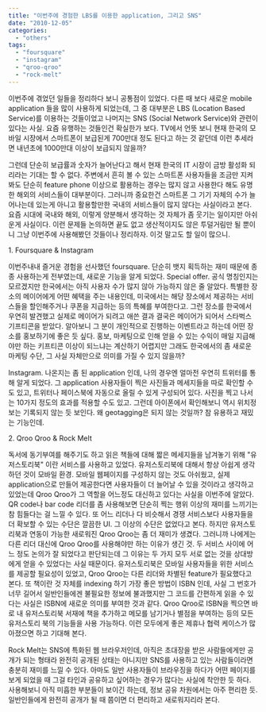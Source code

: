 ```yaml
---
title: "이번주에 경험한 LBS를 이용한 application, 그리고 SNS"
date: "2010-12-05"
categories: 
  - "others"
tags: 
  - "foursquare"
  - "instagram"
  - "qroo-qroo"
  - "rock-melt"
---
```


이번주에 겪었던 일들을 정리하다 보니 공통점이 있었다. 다른 때 보다 새로운 mobile application 들을 많이 사용하게 되었는데, 그 중 대부분은 LBS (Location Based Service)를 이용하는 것들이었고 나머지는 SNS (Social Network Service)와 관련이 있다는 사실. 요즘 유행하는 것들인건 확실한가 보다. TV에서 언뜻 보니 현재 한국의 모바일 시장에서 스마트폰이 보급된게 700만대 정도 된다고 하는 것 같던데 이런 추세라면 내년초에 1000만대 이상이 보급되지 않을까?

그런데 단순히 보급률과 숫자가 늘어난다고 해서 현재 한국의 IT 시장이 금방 활성화 되리라는 기대는 할 수 없다. 주변에서 흔히 볼 수 있는 스마트폰 사용자들을 조금만 지켜봐도 단순히 feature phone 이상으로 활용하는 경우는 많지 않고 사용한다 해도 유명한 해외의 서비스들이 대부분이다. 그러니까 중요한건 스마트폰 그 기기 자체의 수가 늘어나는데 있는게 아니고 활용할만한 국내의 서비스들이 많지 않다는 사실이라고 본다. 요즘 시대에 국내와 해외, 이렇게 양분해서 생각하는 것 자체가 좀 웃기는 일이지만 아쉬운게 사실이다. 이런 문제들 논의하면 끝도 없고 생산적이지도 않은 투덜거림만 될 뿐이니 그냥 이번주에 사용해봤던 것들이나 정리하자. 이것 말고도 할 일이 많으니.

  

1\. Foursquare & Instagram

이번주내내 즐거운 경험을 선사했던 foursquare. 단순히 뱃지 획득하는 재미 때문에 종종 사용하는게 전부였는데, 새로운 기능을 알게 되었다. Special offer. 공식 명칭인지는 모르겠지만 한국에서는 아직 사용자 수가 많지 않아 가능하지 않은 줄 알았다. 특별한 장소의 메이어에게 어떤 혜택을 주는 내용인데, 미국에서는 해당 장소에서 제공하는 서비스들을 할인해주거나 쿠폰을 지급하는 등의 특혜를 부여한다고. 그런 장소를 한국에서 우연히 발견했고 실제로 메이어가 되려고 애쓴 결과 결국은 메이어가 되어서 스타벅스 기프티콘을 받았다. 알아보니 그 분이 개인적으로 진행하는 이벤트라고 하는데 어떤 장소를 홍보하기에 좋은 듯 싶다. 홍보, 마케팅으로 인해 얻을 수 있는 수익이 매일 지급해야만 하는 키프티콘 이상이 되느냐는 계산하기 어렵지만 그래도 한국에서의 좀 새로운 마케팅 수단, 그 사실 자체만으로 의미를 가질 수 있지 않을까?

Instagram. 나온지는 좀 된 application 인데, 나의 경우엔 얼마전 우연히 트위터를 통해 알게 되었다. 그 application 사용자들이 찍은 사진들과 메세지들을 따로 확인할 수도 있고, 트위터나 페이스북에 자동으로 올릴 수 있게 구성되어 있다. 사진을 찍고 나서는 10가지 정도의 효과를 적용할 수도 있고. 그런데 아이폰에서 확인해보니 역시 위치정보는 기록되지 않는 듯 보인다. 왜 geotagging은 되지 않는 것일까? 참 유용하고 재밌는 기능인데.

  

2\. Qroo Qroo & Rock Melt

독서에 동기부여를 해주기도 하고 읽은 책들에 대해 짧은 메세지들을 남겨놓기 위해 "유저스토리북" 이란 서비스를 사용하고 있었다. 유저스토리북에 대해서 항상 아쉽게 생각하던 것이 모바일 환경. 모바일 웹페이지를 구성하지 않는 것도 아쉬웠고, 실제 application으로 만들어 제공한다면 사용자들이 더 늘어날 수 있을 것이라고 생각하고 있었는데 Qroo Qroo가 그 역할을 어느정도 대신하고 있다는 사실을 이번주에 알았다. QR code나 bar code 리더를 좀 사용해보면 단순히 찍는 행위 이상의 재미를 느끼기는 참 힘들다는 걸 느낄 수 있다. 또 어느 리더나 다 비슷해서 경쟁 서비스보다 사용자들을 더 확보할 수 있는 수단은 깔끔한 UI. 그 이상의 수단은 없었다고 본다. 하지만 유저스토리북과 연동이 가능한 새로워진 Qroo Qroo는 좀 더 재미가 생겼다. 그러니까 나에게는 다른 리더 대신에 Qroo Qroo를 사용해야만 하는 이유가 생긴 것. 두 서비스 사이에 어느 정도 논의가 잘 되었다고 판단되는데 그 이유는 두 가지 모두 서로 없는 것을 상대방에게 얻을 수 있었다는 사실 때문이다. 유저스토리북은 모바일 사용자들을 위한 서비스를 제공할 필요성이 있었고, Qroo Qroo는 다른 리더와 차별된 feature가 필요했다고 본다. 또 책이란 것 자체를 indexing 하기 가장 좋은 방법이 ISBN 인데, 사실 그 번호가 너무 길어서 일반인들에겐 불필요한 정보에 불과했지만 그 코드를 간편하게 읽을 수 있다는 사실은 ISBN에 새로운 의미를 부여한 것과 같다. Qroo Qroo로 ISBN을 찍으면 바로 내 유저스토리북 서재에 책을 추가하고 메모를 남기거나 별점을 부여하는 등의 모든 유저스토리 북의 기능들을 사용 가능하다. 이런 모두에게 좋은 제휴나 협력 케이스가 많아졌으면 하고 기대해 본다.

Rock Melt는 SNS에 특화된 웹 브라우저인데, 아직은 초대장을 받은 사람들에게만 공개가 되는 형태라 완전히 공개된 상태는 아니지만 SNS를 사용하고 있는 사람들이라면 충분히 재미를 느낄 수 있다. 아마도 일반 사용자들이 브라우징을 하다가 어떤 페이지를 보게 되었을 때 그걸 타인과 공유하고 싶어하는 경우가 많다는 사실에 착안한 듯 하다. 사용해보니 아직 미흡한 부분들이 보이긴 하는데, 정보 공유 차원에서는 아주 편리한 듯. 일반인들에게 완전히 공개가 될 때 쯤이면 더 편리하고 새로워지리라 본다.
